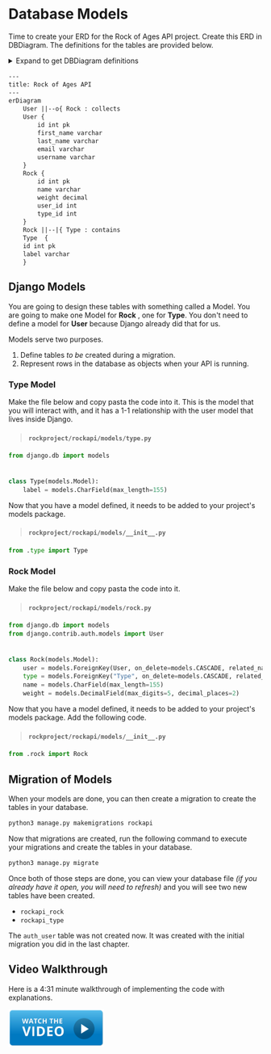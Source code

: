 # Database Models

Time to create your ERD for the Rock of Ages API project. Create this ERD in DBDiagram. The definitions for the tables are provided below.

<details>
<summary>Expand to get DBDiagram definitions</summary>

```txt
Table User [headercolor: #2c3e50] {
  id int pk
  first_name varchar
  last_name varchar
  email varchar
  username varchar
}

Table Rock [headercolor: #f39c12] {
  id int pk
  name varchar
  weight decimal
  type_id int [ref: > Type.id]
  user_id int [ref: > User.id]
}

Table Type [headercolor: #f39c12] {
  id int pk
  label varchar
}
```
</details>

```mermaid
---
title: Rock of Ages API
---
erDiagram
    User ||--o{ Rock : collects
    User {
        id int pk
        first_name varchar
        last_name varchar
        email varchar
        username varchar
    }
    Rock {
        id int pk
        name varchar
        weight decimal
        user_id int
        type_id int
    }
    Rock ||--|{ Type : contains
    Type  {
    id int pk
    label varchar
    }
```

## Django Models

You are going to design these tables with something called a Model. You are going to make one Model for **Rock** , one for **Type**. You don't need to define a model for **User** because Django already did that for us.

Models serve two purposes.

1. Define tables _to be_ created during a migration.
2. Represent rows in the database as objects when your API is running.

### Type Model

Make the file below and copy pasta the code into it. This is the model that you will interact with, and it has a 1-1 relationship with the user model that lives inside Django.

> #### `rockproject/rockapi/models/type.py`

```py
from django.db import models


class Type(models.Model):
    label = models.CharField(max_length=155)
```

Now that you have a model defined, it needs to be added to your project's models package.

> #### `rockproject/rockapi/models/__init__.py`

```py
from .type import Type
```

### Rock Model

Make the file below and copy pasta the code into it.

> #### `rockproject/rockapi/models/rock.py`

```py
from django.db import models
from django.contrib.auth.models import User


class Rock(models.Model):
    user = models.ForeignKey(User, on_delete=models.CASCADE, related_name='collection')
    type = models.ForeignKey("Type", on_delete=models.CASCADE, related_name='rocks')
    name = models.CharField(max_length=155)
    weight = models.DecimalField(max_digits=5, decimal_places=2)
```

Now that you have a model defined, it needs to be added to your project's models package. Add the following code.

> #### `rockproject/rockapi/models/__init__.py`

```py
from .rock import Rock
```

## Migration of Models

When your models are done, you can then create a migration to create the tables in your database.

```sh
python3 manage.py makemigrations rockapi
```

Now that migrations are created, run the following command to execute your migrations and create the tables in your database.

```sh
python3 manage.py migrate
```

Once both of those steps are done, you can view your database file _(if you already have it open, you will need to refresh)_ and you will see two new tables have been created.

- `rockapi_rock`
- `rockapi_type`

The `auth_user` table was not created now. It was created with the initial migration you did in the last chapter.

## Video Walkthrough

Here is a 4:31 minute walkthrough of implementing the code with explanations.

[<img src="./images/video-play-icon.gif" height="75rem" />](https://watch.screencastify.com/v/vyrXoRQVjaoBycysiIal)